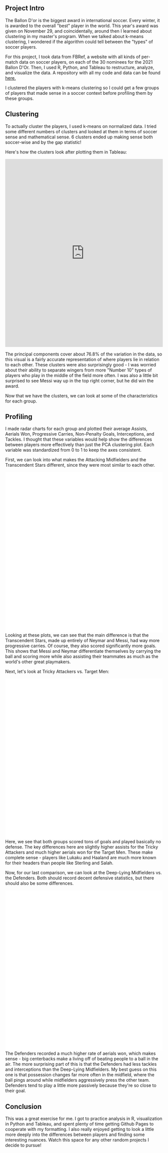 <!-- ## Ballon D'Or Analysis -->

## Project Intro

The Ballon D'or is the biggest award in international soccer. Every winter, it is awarded to the overall "best" player in the world. This year's award was given on November 29, and coincidentally, around then I learned about clustering in my master's program. When we talked about k-means clustering, I wondered if the algorithm could tell between the "types" of soccer players.

For this project, I took data from FBRef, a website with all kinds of per-match data on soccer players, on each of the 30 nominees for the 2021 Ballon D'Or. Then, I used R, Python, and Tableau to restructure, analyze, and visualize the data. A repository with all my code and data can be found <a href="https://github.com/jcmeulle/ballon_d-or_analysis"> here. </a>

I clustered the players with k-means clustering so I could get a few groups of players that made sense in a soccer context before profiling them by these groups.

## Clustering

To actually cluster the players, I used k-means on normalized data. I tried some different numbers of clusters and looked at them in terms of soccer sense and mathematical sense. 6 clusters ended up making sense both soccer-wise and by the gap statistic!

Here's how the clusters look after plotting them in Tableau:

<iframe seamless frameborder="0" src="https://public.tableau.com/views/fbclust/Sheet2?:embed=yes&:display_count=yes&:showVizHome=no" width = '100%' height = '600'></iframe> 

The principal components cover about 76.8% of the variation in the data, so this visual is a fairly accurate representation of where players lie in relation to each other. These clusters were also surprisingly good - I was worried about their ability to separate wingers from more "Number 10" types of players who play in the middle of the field more often. I was also a little bit surprised to see Messi way up in the top right corner, but he did win the award.

Now that we have the clusters, we can look at some of the characteristics for each group.

## Profiling

I made radar charts for each group and plotted their average Assists, Aerials Won, Progressive Carries, Non-Penalty Goals, Interceptions, and Tackles. I thought that these variables would help show the differences between players more effectively than just the PCA clustering plot. Each variable was standardized from 0 to 1 to keep the axes consistent.

First, we can look into what makes the Attacking Midfielders and the Transcendent Stars different, since they were most similar to each other.

<div class="box">
  <iframe src="//plotly.com/~jcmeulle/24.embed" frameborder="0" scrolling="no" width="50%" height="512" align="left"> </iframe>
</div>

<div class="box">
  <iframe src="//plotly.com/~jcmeulle/33.embed" frameborder="0" scrolling="no" width="50%" height="512" align="right"></iframe>
</div>

Looking at these plots, we can see that the main difference is that the Transcendent Stars, made up entirely of Neymar and Messi, had way more progressive carries. Of course, they also scored significantly more goals. This shows that Messi and Neymar differentiate themselves by carrying the ball and scoring more while also assisting their teammates as much as the world's other great playmakers.

Next, let's look at Tricky Attackers vs. Target Men:

<div class="box">
  <iframe src="//plotly.com/~jcmeulle/35.embed" frameborder="0" scrolling="no" width="50%" height="512" align="left"> </iframe>
</div>

<div class="box">
  <iframe src="//plotly.com/~jcmeulle/31.embed" frameborder="0" scrolling="no" width="50%" height="512" align="right"></iframe>
</div>

Here, we see that both groups scored tons of goals and played basically no defense. The key differences here are slightly higher assists for the Tricky Attackers and much higher aerials won for the Target Men. These make complete sense - players like Lukaku and Haaland are much more known for their headers than people like Sterling and Salah.

Now, for our last comparison, we can look at the Deep-Lying Midfielders vs. the Defenders. Both should record decent defensive statistics, but there should also be some differences.

<div class="box">
  <iframe src="//plotly.com/~jcmeulle/29.embed" frameborder="0" scrolling="no" width="50%" height="512" align="left"> </iframe>
</div>

<div class="box">
  <iframe src="//plotly.com/~jcmeulle/27.embed" frameborder="0" scrolling="no" width="50%" height="512" align="right"></iframe>
</div>

The Defenders recorded a much higher rate of aerials won, which makes sense - big centerbacks make a living off of beating people to a ball in the air. The more surprising part of this is that the Defenders had less tackles and interceptions than the Deep-Lying Midfielders. My best guess on this one is that possession changes far more often in the midfield, where the ball pings around while midfielders aggressively press the other team. Defenders tend to play a little more passively because they're so close to their goal.

## Conclusion

This was a great exercise for me. I got to practice analysis in R, visualization in Python and Tableau, and spent plenty of time getting Github Pages to cooperate with my formatting. I also really enjoyed getting to look a little more deeply into the differences between players and finding some interesting nuances. Watch this space for any other random projects I decide to pursue!
